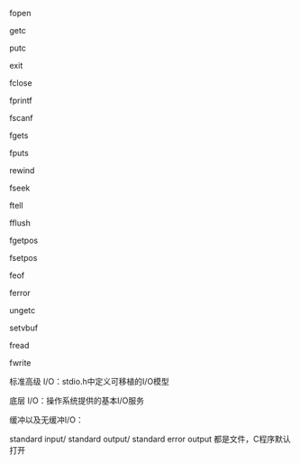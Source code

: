 fopen

getc

putc

exit

fclose

fprintf

fscanf

fgets

fputs

rewind

fseek

ftell

fflush

fgetpos

fsetpos

feof

ferror

ungetc

setvbuf

fread

fwrite

标准高级 I/O：stdio.h中定义可移植的I/O模型

底层 I/O：操作系统提供的基本I/O服务

缓冲以及无缓冲I/O：

standard input/ standard output/ standard error output 都是文件，C程序默认打开


